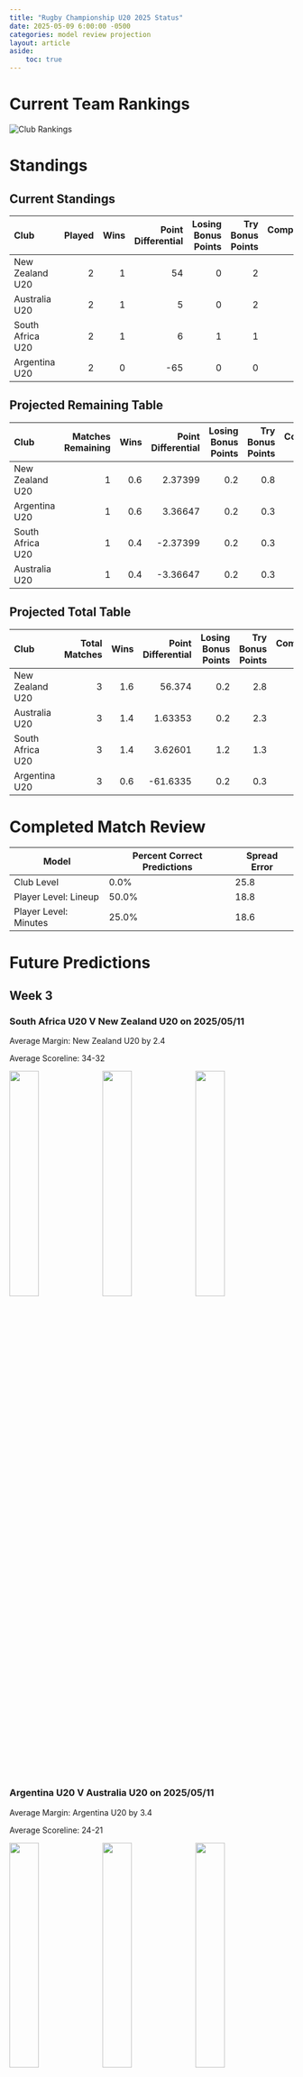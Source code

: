 ```yaml
---  
title: "Rugby Championship U20 2025 Status"  
date: 2025-05-09 6:00:00 -0500  
categories: model review projection  
layout: article  
aside:  
    toc: true  
---
```

# Current Team Rankings


![Club Rankings](plots/rankings_Rugby_Championship_U20_2025.png)
# Standings

## Current Standings


| Club             |   Played |   Wins |   Point Differential |   Losing Bonus Points |   Try Bonus Points |   Competition Points |
|:-----------------|---------:|-------:|---------------------:|----------------------:|-------------------:|---------------------:|
| New Zealand U20  |        2 |      1 |                   54 |                     0 |                  2 |                    8 |
| Australia U20    |        2 |      1 |                    5 |                     0 |                  2 |                    8 |
| South Africa U20 |        2 |      1 |                    6 |                     1 |                  1 |                    6 |
| Argentina U20    |        2 |      0 |                  -65 |                     0 |                  0 |                    0 |



## Projected Remaining Table


| Club             |   Matches Remaining |   Wins |   Point Differential |   Losing Bonus Points |   Try Bonus Points |   Competition Points |
|:-----------------|--------------------:|-------:|---------------------:|----------------------:|-------------------:|---------------------:|
| New Zealand U20  |                   1 |    0.6 |              2.37399 |                   0.2 |                0.8 |                  3.3 |
| Argentina U20    |                   1 |    0.6 |              3.36647 |                   0.2 |                0.3 |                  3   |
| South Africa U20 |                   1 |    0.4 |             -2.37399 |                   0.2 |                0.3 |                  2.2 |
| Australia U20    |                   1 |    0.4 |             -3.36647 |                   0.2 |                0.3 |                  2.1 |



## Projected Total Table


| Club             |   Total Matches |   Wins |   Point Differential |   Losing Bonus Points |   Try Bonus Points |   Competition Points |
|:-----------------|----------------:|-------:|---------------------:|----------------------:|-------------------:|---------------------:|
| New Zealand U20  |               3 |    1.6 |             56.374   |                   0.2 |                2.8 |                 11.3 |
| Australia U20    |               3 |    1.4 |              1.63353 |                   0.2 |                2.3 |                 10.1 |
| South Africa U20 |               3 |    1.4 |              3.62601 |                   1.2 |                1.3 |                  8.2 |
| Argentina U20    |               3 |    0.6 |            -61.6335  |                   0.2 |                0.3 |                  3   |



# Completed Match Review


| Model | Percent Correct Predictions | Spread Error |
| ------ | ------ | ------ |
| Club Level | 0.0% | 25.8 |
| Player Level: Lineup | 50.0% | 18.8 |
| Player Level: Minutes | 25.0% | 18.6 |


# Future Predictions

## Week 3

### South Africa U20 V New Zealand U20 on 2025/05/11


Average Margin: New Zealand U20 by 2.4

Average Scoreline: 34-32

<p float="left">
<img src="plots/performances_2025-05-11-SouthAfricaU20_V_NewZealandU20.png" width="32%" />
<img src="plots/resultbar_2025-05-11-SouthAfricaU20_V_NewZealandU20.png" width="32%" />
<img src="plots/spreads_2025-05-11-SouthAfricaU20_V_NewZealandU20.png" width="32%" />
</p>

### Argentina U20 V Australia U20 on 2025/05/11


Average Margin: Argentina U20 by 3.4

Average Scoreline: 24-21

<p float="left">
<img src="plots/performances_2025-05-11-ArgentinaU20_V_AustraliaU20.png" width="32%" />
<img src="plots/resultbar_2025-05-11-ArgentinaU20_V_AustraliaU20.png" width="32%" />
<img src="plots/spreads_2025-05-11-ArgentinaU20_V_AustraliaU20.png" width="32%" />
</p>
